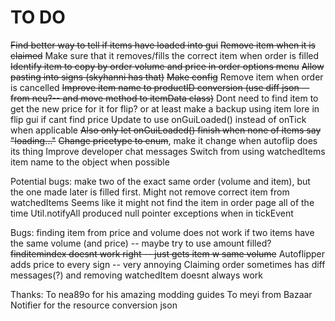 # TO DO
~~Find better way to tell if items have loaded into gui~~
~~Remove item when it is claimed~~
Make sure that it removes/fills the correct item when order is filled
~~Identify item to copy by order volume and price in order options menu~~
~~Allow pasting into signs (skyhanni has that)~~
~~Make config~~
Remove item when order is cancelled
~~Improve item name to productID conversion (use diff json --from neu?-- and move method to itemData class)~~
Dont need to find item to get the new price for it for flip? or at least make a backup using item lore in flip gui if cant find price
Update to use onGuiLoaded() instead of onTick when applicable
~~Also only let onGuiLoaded() finish when none of items say "loading..."~~
~~Change pricetype to enum~~, make it change when autoflip does its thing
Improve developer chat messages
Switch from using watchedItems item name to the object when possible

Potential bugs:
make two of the exact same order (volume and item), but the one made later is filled first. Might not remove correct item from watchedItems
Seems like it might not find the item in order page all of the time
Util.notifyAll produced null pointer exceptions when in tickEvent

Bugs:
finding item from price and volume does not work if two items have the same volume (and price) -- maybe try to use amount filled?
~~finditemindex doesnt work right -- just gets item w same volume~~
Autoflipper adds price to every sign -- very annoying
Claiming order sometimes has diff messages(?) and removing watchedItem doesnt always work

Thanks:
To nea89o for his amazing modding guides
To meyi from Bazaar Notifier for the resource conversion json